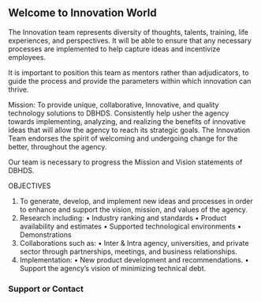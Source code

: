 ## Welcome to Innovation World

The Innovation team represents diversity of thoughts, talents, training, life experiences, and perspectives.  It will be able to ensure that any necessary processes are implemented to help capture ideas and incentivize employees. 

It is important to position this team as mentors rather than adjudicators, to guide the process and provide the parameters within which innovation can thrive. 

Mission: To provide unique, collaborative, Innovative, and quality technology solutions to DBHDS.
Consistently help usher the agency towards implementing, analyzing, and realizing the benefits of innovative ideas that will allow the agency to reach its strategic goals. The Innovation Team endorses the spirit of welcoming and undergoing change for the better, throughout the agency.

Our team is necessary to progress the Mission and Vision statements of DBHDS.


OBJECTIVES
1)	To generate, develop, and implement new ideas and processes in order to enhance and support the vision, mission, and values of the agency. 
2)	Research including:
•	Industry ranking and standards
•	Product availability and estimates
•	Supported technological environments
•	Demonstrations
3)	Collaborations such as:
•	Inter & Intra agency, universities, and private sector through partnerships, meetings, and business relationships.
4)	Implementation:
•	New product development and recommendations.
•	Support the agency’s vision of minimizing technical debt.


### Support or Contact



